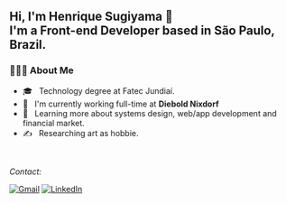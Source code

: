 <h2> Hi, I'm Henrique Sugiyama 👋 </br>
 I'm a Front-end Developer based in São Paulo, Brazil.
</h2>


<h3> 👨🏻‍💻 About Me </h3>

- 🎓 &nbsp; Technology degree at Fatec Jundiaí.
- 💼 &nbsp; I'm currently working full-time at **Diebold Nixdorf**
- 🌱 &nbsp; Learning more about systems design, web/app development and financial market.
- ✍️ &nbsp; Researching art as hobbie.

<br/>

<i>Contact:</i><br>

[![Gmail](https://img.shields.io/badge/-GMAIL-D14836?style=for-the-badge&logo=gmail&logoColor=white)](mailto:sugiyamaho@gmail.com)
[![LinkedIn](https://img.shields.io/badge/-LINKEDIN-0077B5?style=for-the-badge&logo=linkedin&logoColor=white)](https://www.linkedin.com/in/henrique-sugiyama/)
